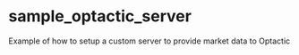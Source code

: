 # sample_optactic_server
Example of how to setup a custom server to provide market data to Optactic
